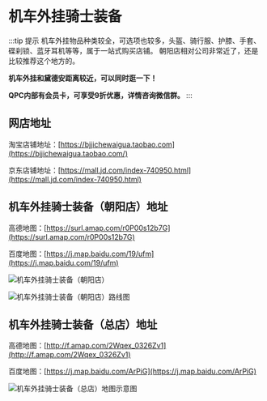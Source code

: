 # 机车外挂骑士装备

:::tip 提示
机车外挂物品种类较全，可选项也较多，头盔、骑行服、护膝、手套、碟刹锁、蓝牙耳机等等，属于一站式购买店铺。
朝阳店相对公司非常近了，还是比较推荐这个地方的。

**机车外挂和黛德安距离较近，可以同时逛一下！**

**QPC内部有会员卡，可享受9折优惠，详情咨询微信群。**
:::

## 网店地址

淘宝店铺地址：[https://bjjichewaigua.taobao.com](https://bjjichewaigua.taobao.com/)

京东店铺地址：[https://mall.jd.com/index-740950.html](https://mall.jd.com/index-740950.html)

## 机车外挂骑士装备（朝阳店）地址

高德地图：[https://surl.amap.com/r0P00s12b7G](https://surl.amap.com/r0P00s12b7G)

百度地图：[https://j.map.baidu.com/19/ufm](https://j.map.baidu.com/19/ufm)

![机车外挂骑士装备（朝阳店）](https://cdn.jsdelivr.net/gh/EngrZhou/MoYouClubPic@master/2021/20210401160648.jpg)

![机车外挂骑士装备（朝阳店）路线图](https://cdn.jsdelivr.net/gh/EngrZhou/MoYouClubPic@master/2021/20210401160656.jpg)

## 机车外挂骑士装备（总店）地址

高德地图：[http://f.amap.com/2Wqex_0326Zv1](http://f.amap.com/2Wqex_0326Zv1)

百度地图：[https://j.map.baidu.com/ArPiG](https://j.map.baidu.com/ArPiG)

![机车外挂骑士装备（总店）地图示意图](https://cdn.jsdelivr.net/gh/EngrZhou/MoYouClubPic@master/2021/20210401160707.jpg)



